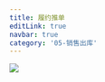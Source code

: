 ```yaml
---
title: 履约推单
editLink: true
navbar: true
category: '05-销售出库'
---
```


![](https://img.springlearn.cn/blog/30b59e08e1427ad8f1bb46ba59717489.png)

